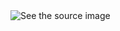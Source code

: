 <IMG alt="See the source image" src="https://www.pluralsight.com/content/dam/pluralsight/newsroom/brand-assets/logos/pluralsight-logo-hor-color-1%402x.png" />

